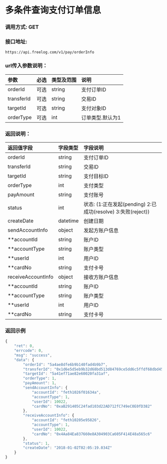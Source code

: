 # 多条件查询支付订单信息

### 调用方式: GET

### 接口地址:

```
https://api.freelog.com/v1/pay/orderInfo
```

### url传入参数说明：

| 参数 | 必选 | 类型及范围 | 说明 |
| :--- | :--- | :--- | :--- |
| orderId |可选|string|支付订单ID|
| transferId |可选|string|交易ID|
| targetId |可选|string|支付对象ID|
| orderType |可选|int|订单类型.默认为1|


### 返回说明：
| 返回值字段 | 字段类型 | 字段说明 |
| :--- | :--- | :--- |
|  orderId | string | 支付订单ID |
|  transferId | string | 交易ID |
|  targetId | string | 支付目标ID |
|  orderType | int | 支付类型 |
|  payAmount | string | 支付账号 |
|  status | int | 状态: (1:正在发起(pending)  2:已成功(resolve)  3:失败(reject)) |
|  createDate | datetime | 创建日期 |
|  sendAccountInfo | object | 发起方账户信息 |
|  **accountId | string | 账户ID |
|  **accountType | string | 账户类型 |
|  **userId | int | 用户ID |
|  **cardNo | string | 支付卡号 |
|  receiveAccountInfo | object | 接收方账户信息 |
|  **accountId | string | 账户ID |
|  **accountType | string | 账户类型 |
|  **userId | int | 用户ID |
|  **cardNo | string | 支付卡号 |

### 返回示例

```js
{
    "ret": 0,
    "errcode": 0,
    "msg": "success",
    "data": {
        "orderId": "5a4ae8dfe6b9b140fad4b9b7",
        "transferId": "0x1d6e5d5eb9b32d68bd513d84769ce5dd6c5ffdf68dbd45cc9790669d9e8aa6e5",
        "targetId": "5a41ef71ae82e60020fa31af",
        "orderType": 1,
        "payAmount": 1,
        "sendAccountInfo": {
            "accountId": "feth1026f01634a",
            "accountType": 1,
            "userId": 10022,
            "cardNo": "0xaB291405C24fad103d22AD712fC749eC0E0fD382"
        },
        "receiveAccountInfo": {
            "accountId": "feth10205e95826",
            "accountType": 1,
            "userId": 10022,
            "cardNo": "0x4Aa84Ea837660e8A304903Ca605F414E48a565c6"
        },
        "status": 1,
        "createDate": "2018-01-02T02:05:19.034Z"
    }
}
```